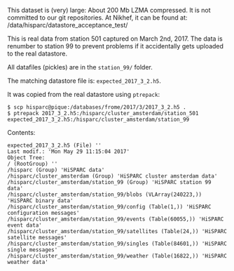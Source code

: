 This dataset is (very) large: About 200 Mb LZMA compressed.
It is not committed to our git repositories. At Nikhef, it can be found at:
/data/hisparc/datastore_acceptance_test/

This is real data from station 501 captured on March 2nd, 2017.
The data is renumber to station 99 to prevent problems if it accidentally gets
uploaded to the real datastore.

All datafiles (pickles) are in the `station_99/` folder.

The matching datastore file is: `expected_2017_3_2.h5`.

It was copied from the real datastore using `ptrepack`:

```
$ scp hisparc@pique:/databases/frome/2017/3/2017_3_2.h5 .
$ ptrepack 2017_3_2.h5:/hisparc/cluster_amsterdam/station_501 expected_2017_3_2.h5:/hisparc/cluster_amsterdam/station_99
```

Contents:
```
expected_2017_3_2.h5 (File) ''
Last modif.: 'Mon May 29 11:15:04 2017'
Object Tree:
/ (RootGroup) ''
/hisparc (Group) 'HiSPARC data'
/hisparc/cluster_amsterdam (Group) 'HiSPARC cluster amsterdam data'
/hisparc/cluster_amsterdam/station_99 (Group) 'HiSPARC station 99 data'
/hisparc/cluster_amsterdam/station_99/blobs (VLArray(240223,)) 'HiSPARC binary data'
/hisparc/cluster_amsterdam/station_99/config (Table(1,)) 'HiSPARC configuration messages'
/hisparc/cluster_amsterdam/station_99/events (Table(60055,)) 'HiSPARC event data'
/hisparc/cluster_amsterdam/station_99/satellites (Table(24,)) 'HiSPARC satellite messages'
/hisparc/cluster_amsterdam/station_99/singles (Table(84601,)) 'HiSPARC single messages'
/hisparc/cluster_amsterdam/station_99/weather (Table(16822,)) 'HiSPARC weather data'
```
